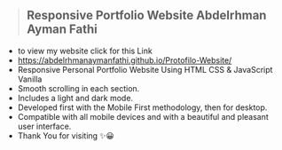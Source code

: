 > ## Responsive Portfolio Website Abdelrhman Ayman Fathi


- to view my website click for this Link
- https://abdelrhmanaymanfathi.github.io/Protofilo-Website/
- Responsive Personal Portfolio Website Using HTML CSS & JavaScript Vanilla
- Smooth scrolling in each section.
- Includes a light and dark mode.
- Developed first with the Mobile First methodology, then for desktop.
- Compatible with all mobile devices and with a beautiful and pleasant user interface.
-  Thank You for visiting ✨😀


